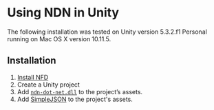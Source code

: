 # Using NDN in Unity

The following installation was tested on Unity version 5.3.2.f1 Personal running on Mac OS X version 10.11.5.

## Installation

1. [Install NFD][1]
2. Create a Unity project
3. Add [`ndn-dot-net.dll`][2] to the project’s assets.
4. Add [SimpleJSON][3] to the project's assets.

[1]:	https://github.com/named-data/NFD/blob/master/docs/INSTALL.rst
[2]:	https://github.com/named-data/ndn-dot-net/blob/master/bin/ndn-dot-net.dll
[3]:	http://wiki.unity3d.com/index.php/SimpleJSON#Download